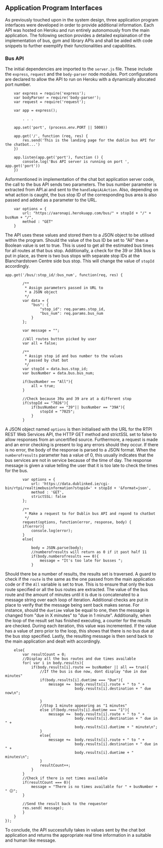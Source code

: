 ## Application Program Interfaces

As previously touched upon in the system design, three application program interfaces were developed in order to provide additional information.  Each API was hosted on Heroku and run entirely autonomously from the main application. The following section provides a detailed explaination of the implementation of bus, gym and library APIs and shall be aided with code snippets to further exemplify their functionalities and capabilities.

### Bus API

The initial dependencies are imported to the ```server.js``` file. These include the ```express```, ```request``` and the ```body-parser``` node modules. Port configurations are declared to allow the API to run on Heroku with a dynamically allocated port number.

```
    var express = require('express');
    var bodyParser = require('body-parser');
    var request = require('request');

    var app = express();

        . . .

    app.set('port', (process.env.PORT || 5000))

    app.get('/', function (req, res) {
        res.send('This is the landing page for the dublin bus API for the chatbot...')
    })

    app.listen(app.get('port'), function () {
        console.log('Bus API server is running on port ', app.get('port'))
    })
```

Asformentioned in implementation of the chat bot application server code, the call to the bus API sends two parameters. The bus number parameter is extracted from API.ai and sent to the ```handleApiAiAction```. Also, depending on what action is caught, the bus stop ID of the corresponding bus area is also passed and added as a parameter to the URL.
```
	var options = {
		url: "https://aaronapi.herokuapp.com/bus/" + stopId + "/" + busNum + "/", 
		method : "GET"
	}
```
The API uses these values and stored them to a JSON object to be utilised within the program. Should the value of the bus ID be set to "All" then a Boolean value is set to true. This is used to get all the estimated bus times for all routes at that bus stop. Additionally, a check for the 39 or 39A bus is put in place, as there is two bus stops with separate stop IDs at the Blanchardstown Centre side bus stop. This will change the value of ```stopId``` accordingly.

```
app.get('/bus/:stop_id/:bus_num', function(req, res) {

        /**
         * Assign parameters passed in URL to 
         * a JSON object
         */
        var data = {    
            "bus": {
                "stop_id": req.params.stop_id,
                "bus_num": req.params.bus_num
            }
        };

        var message = "";

        //All routes button picked by user
        var all = false;

        /** 
         * Assign stop id and bus number to the values
         * passed by chat bot
         */
        var stopId = data.bus.stop_id;
        var busNumber = data.bus.bus_num;

        if(busNumber == "All"){
            all = true;
        }

        //Check because 39a and 39 are at a different stop
        if(stopId == "7026"){
            if(busNumber == "39"|| busNumber == "39A"){
                stopId = "7025";
            }
        }
```
A JSON object named ```options``` is then initialised with the URL for the RTPI REST Web Services API, the HTTP GET method and strictSSL set to false to allow responses from an uncertified source. Furthermore, a request is made and an error checking is present to log any errors should they occur. If there is no error, the body of the response is parsed to a JSON format. When the ```numberofresults``` parameter has a value of 0, this usually indicates that the bus services are not in service because of the time of day. The response message is given a value telling the user that it is too late to check the times for the bus. 


```
        var options = {
            url: 'https://data.dublinked.ie/cgi-bin/rtpi/realtimebusinformation?stopid=' + stopId + '&format=json',
            method : 'GET',
            strictSSL: false
        }; 

        /**
         * Make a request to for Dublin bus API and repond to chatbot
         */
        request(options, function(error, response, body) {
        if(error){
            console.log(error);
        }
        else{
            
            body = JSON.parse(body);
            //numberofresults will return as 0 if it past half 11
            if(body.numberofresults === 0){
                message = "It's too late for busses ";
            }
```

Should there be a number of results, the results set is traversed.  A guard to check if the ```route``` is the same as the one passed from the main application code or if the ```All``` variable is set to true. This is to ensure that only the bus route specified or all the bus routes are extracted. The value of the bus route and the amount of minutes until it is due is concatenated to a message string over each loop of iteration. Additional checks are put in place to verify that the message being sent back makes sense. For instance, should the ```duetime``` value be equal to one, then the message is changed from "due in X minutes" to "due in 1 minute".
Additionally, when the loop of the result set has finished executing, a counter for the results are checked. During each iteration, this value was incremented. If the value has a value of zero prior to the loop, this shows that there is no bus due at the bus stop specified. Lastly, the resulting message is then send back to the main application and dealt with accordingly.

```
    else{
        var resultCount = 0;
        //Display all the bus routes and due times available
        for( var i in body.results){
            if(body.results[i].route == busNumber || all == true){
                //If the bus is due now, dont display "due in due minutes"
                if(body.results[i].duetime === "Due"){
                    message +=  body.results[i].route + " to " +
                                body.results[i].destination + " due now\n";
                    
                }
                //Stop 1 minute appearing as "1 minutes"
                else if(body.results[i].duetime === "1"){
                    message +=  body.results[i].route + " to " + 
                                body.results[i].destination + " due in " + 
                                body.results[i].duetime + " minute\n";
                }
                else{
                    message +=  body.results[i].route + " to " + 
                                body.results[i].destination + " due in " + 
                                body.results[i].duetime + " minutes\n";
                }
                resultCount++;
            }
        }
        //Check if there is not times available
        if(resultCount === 0){
            message = "There is no times available for " + busNumber + " 😕";
        }

        //Send the result back to the requester
        res.send( message);
        }
    }
}); 
```
To conclude, the API successfully takes in values sent by the chat bot application and returns the appropriate real time information in a suitable and human like message.
